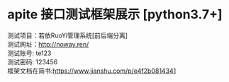 # apite 接口测试框架展示 [python3.7+]
测试项目：若依RuoYi管理系统[前后端分离]  
测试网址：http://noway.ren/  
测试账号: te123   
测试密码: 123456  
框架文档在简书:https://www.jianshu.com/p/e4f2b0814341
